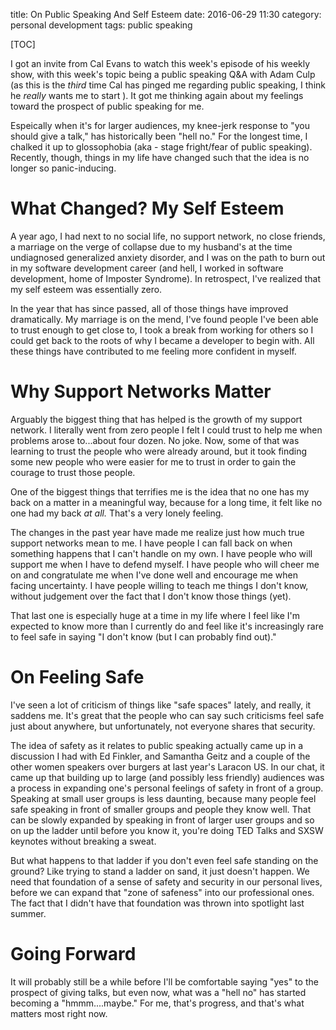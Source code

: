 title: On Public Speaking And Self Esteem
date: 2016-06-29 11:30
category: personal development
tags: public speaking

[TOC]

I got an invite from Cal Evans to watch this week's episode of his weekly show, with this week's topic being a public speaking Q&A with Adam Culp (as this is the *third* time Cal has pinged me regarding public speaking, I think he *really* wants me to start <span class="fa fa-smile-o" aria-hidden="true"></span>). It got me thinking again about my feelings toward the prospect of public speaking for me.

Espeically when it's for larger audiences, my knee-jerk response to "you should give a talk," has historically been "hell no." For the longest time, I chalked it up to glossophobia (aka - stage fright/fear of public speaking). Recently, though, things in my life have changed such that the idea is no longer so panic-inducing.

# What Changed? My Self Esteem

A year ago, I had next to no social life, no support network, no close friends, a marriage on the verge of collapse due to my husband's at the time undiagnosed generalized anxiety disorder, and I was on the path to burn out in my software development career (and hell, I worked in software development, home of Imposter Syndrome). In retrospect, I've realized that my self esteem was essentially zero.

In the year that has since passed, all of those things have improved dramatically. My marriage is on the mend, I've found people I've been able to trust enough to get close to, I took a break from working for others so I could get back to the roots of why I became a developer to begin with. All these things have contributed to me feeling more confident in myself.

# Why Support Networks Matter

Arguably the biggest thing that has helped is the growth of my support network. I literally went from zero people I felt I could trust to help me when problems arose to...about four dozen. No joke. Now, some of that was learning to trust the people who were already around, but it took finding some new people who were easier for me to trust in order to gain the courage to trust those people.

One of the biggest things that terrifies me is the idea that no one has my back on a matter in a meaningful way, because for a long time, it felt like no one had my back *at all.* That's a very lonely feeling.

The changes in the past year have made me realize just how much true support networks mean to me. I have people I can fall back on when something happens that I can't handle on my own. I have people who will support me when I have to defend myself. I have people who will cheer me on and congratulate me when I've done well and encourage me when facing uncertainty. I have people willing to teach me things I don't know, without judgement over the fact that I don't know those things (yet).

That last one is especially huge at a time in my life where I feel like I'm expected to know more than I currently do and feel like it's increasingly rare to feel safe in saying "I don't know (but I can probably find out)."

# On Feeling Safe

I've seen a lot of criticism of things like "safe spaces" lately, and really, it saddens me. It's great that the people who can say such criticisms feel safe just about anywhere, but unfortunately, not everyone shares that security.

The idea of safety as it relates to public speaking actually came up in a discussion I had with Ed Finkler, and Samantha Geitz and a couple of the other women speakers over burgers at last year's Laracon US. In our chat, it came up that building up to large (and possibly less friendly) audiences was a process in expanding one's personal feelings of safety in front of a group. Speaking at small user groups is less daunting, because many people feel safe speaking in front of smaller groups and people they know well. That can be slowly expanded by speaking in front of larger user groups and so on up the ladder until before you know it, you're doing TED Talks and SXSW keynotes without breaking a sweat.

But what happens to that ladder if you don't even feel safe standing on the ground? Like trying to stand a ladder on sand, it just doesn't happen. We need that foundation of a sense of safety and security in our personal lives, before we can expand that "zone of safeness" into our professional ones. The fact that I didn't have that foundation was thrown into spotlight last summer.

# Going Forward

It will probably still be a while before I'll be comfortable saying "yes" to the prospect of giving talks, but even now, what was a "hell no" has started becoming a "hmmm....maybe." For me, that's progress, and that's what matters most right now.
